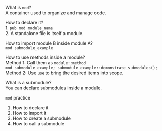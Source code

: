 What is `mod`?  
    A container used to organize and manage code.

How to declare it?  
    1. `pub mod module_name`  
    2. A standalone file is itself a module.

How to import module B inside module A?  
      `mod submodule_example`

How to use methods inside a module?  
    Method 1: Call them as `module::method`  
       ```
       mod submodule_example;
       submodule_example::demonstrate_submodules();
       ```  
    Method 2: Use `use` to bring the desired items into scope.

What is a submodule?  
     You can declare submodules inside a module.

`mod` practice  
1. How to declare it  
2. How to import it  
3. How to create a submodule  
4. How to call a submodule